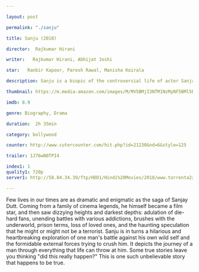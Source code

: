```yaml
---

layout: post

permalink: "./sanju"

title: Sanju (2018)

director:  Rajkumar Hirani

writer:   Rajkumar Hirani, Abhijat Joshi

star:   Ranbir Kapoor, Paresh Rawal, Manisha Koirala

description: Sanju is a biopic of the controversial life of actor Sanjay Dutt- his film career, jail sentence and personal life.

thumbnail: https://m.media-amazon.com/images/M/MV5BMjI3NTM1NzMyNF5BMl5BanBnXkFtZTgwOTE4NTgzNTM@._V1_UY268_CR5,0,182,268_AL__QL50.jpg

imdb: 8.9

genre: Biography, Drama 

duration:  2h 35min

category: bollywood

counter: http://www.cutercounter.com/hit.php?id=21230&nd=6&style=125

trailer: 1J76wN0TPI4

index1: 1
quality1: 720p
server1: http://58.84.34.39/ftp/HDD1/Hindi%20Movies/2018/www.torrenta2z.com_Sanju_(2018)_Hindi__800MB_Pre-DVDRip_x264_AAC_-_Torrenta2z.com.mkv

---
```


Few lives in our times are as dramatic and enigmatic as the saga of Sanjay Dutt. Coming from a family of cinema legends, he himself became a film star, and then saw dizzying heights and darkest depths: adulation of die-hard fans, unending battles with various addictions, brushes with the underworld, prison terms, loss of loved ones, and the haunting speculation that he might or might not be a terrorist. Sanju is in turns a hilarious and heartbreaking exploration of one man's battle against his own wild self and the formidable external forces trying to crush him. It depicts the journey of a man through everything that life can throw at him. Some true stories leave you thinking "did this really happen?" This is one such unbelievable story that happens to be true.
